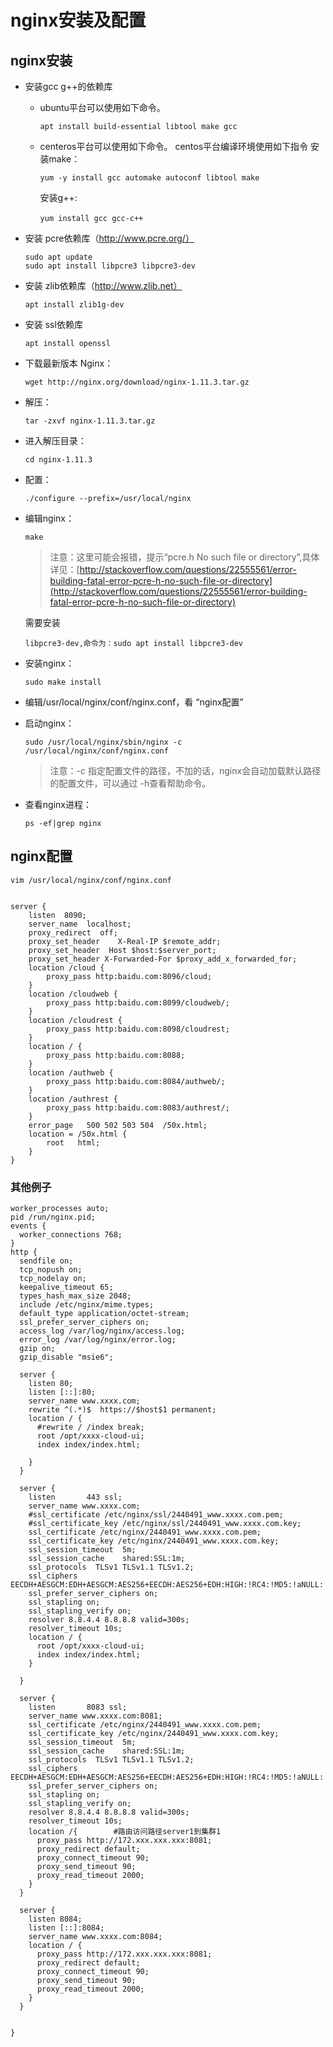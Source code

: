 # nginx安装及配置
## nginx安装
- 安装gcc g++的依赖库
	- ubuntu平台可以使用如下命令。
		```
		apt install build-essential libtool make gcc 
		```
	- centeros平台可以使用如下命令。
		centos平台编译环境使用如下指令
		安装make：
		```
		yum -y install gcc automake autoconf libtool make
		```
		安装g++:
		```
		yum install gcc gcc-c++　
		```
- 安装 pcre依赖库（http://www.pcre.org/）
	```
	sudo apt update
	sudo apt install libpcre3 libpcre3-dev
	```
- 安装 zlib依赖库（http://www.zlib.net）
	```
	apt install zlib1g-dev
	```
- 安装 ssl依赖库
	```
	apt install openssl
	```
- 下载最新版本 Nginx：
	```
	wget http://nginx.org/download/nginx-1.11.3.tar.gz
	```
- 解压：
	```
	tar -zxvf nginx-1.11.3.tar.gz
	```
- 进入解压目录：
	```
	cd nginx-1.11.3
	```
- 配置：
	```
	./configure --prefix=/usr/local/nginx 
	```
- 编辑nginx：
	```
	make
	```
  > 注意：这里可能会报错，提示“pcre.h No such file or directory”,具体详见：[http://stackoverflow.com/questions/22555561/error-building-fatal-error-pcre-h-no-such-file-or-directory](http://stackoverflow.com/questions/22555561/error-building-fatal-error-pcre-h-no-such-file-or-directory)
	
	需要安装 
	```
	libpcre3-dev,命令为：sudo apt install libpcre3-dev
	```
- 安装nginx：
	```
	sudo make install
	```
- 编辑/usr/local/nginx/conf/nginx.conf，看 “nginx配置” 
- 启动nginx：
	```
	sudo /usr/local/nginx/sbin/nginx -c /usr/local/nginx/conf/nginx.conf
	```
	> 注意：-c 指定配置文件的路径，不加的话，nginx会自动加载默认路径的配置文件，可以通过 -h查看帮助命令。
- 查看nginx进程：
	```
	ps -ef|grep nginx
	```

## nginx配置
```
vim /usr/local/nginx/conf/nginx.conf


server {
	listen	8090;
	server_name  localhost;
	proxy_redirect	off;
	proxy_set_header	X-Real-IP $remote_addr;
	proxy_set_header  Host $host:$server_port;
	proxy_set_header X-Forwarded-For $proxy_add_x_forwarded_for;
	location /cloud {
		proxy_pass http:baidu.com:8096/cloud;
	}
	location /cloudweb {
		proxy_pass http:baidu.com:8099/cloudweb/;
	}
	location /cloudrest {
		proxy_pass http:baidu.com:8098/cloudrest;
	}
	location / {
		proxy_pass http:baidu.com:8088;
	}
	location /authweb {
		proxy_pass http:baidu.com:8084/authweb/;
	}
	location /authrest {
		proxy_pass http:baidu.com:8083/authrest/;
	}
	error_page   500 502 503 504  /50x.html;
	location = /50x.html {
		root   html;
	}
}
```

### 其他例子
```
worker_processes auto;
pid /run/nginx.pid;
events {
  worker_connections 768; 
}
http {
  sendfile on;
  tcp_nopush on;
  tcp_nodelay on;
  keepalive_timeout 65;
  types_hash_max_size 2048;
  include /etc/nginx/mime.types;
  default_type application/octet-stream;
  ssl_prefer_server_ciphers on;
  access_log /var/log/nginx/access.log;
  error_log /var/log/nginx/error.log;
  gzip on;
  gzip_disable "msie6";

  server {
    listen 80;
    listen [::]:80;
    server_name www.xxxx.com;
    rewrite ^(.*)$  https://$host$1 permanent;
    location / {
      #rewrite / /index break;
      root /opt/xxxx-cloud-ui;
      index index/index.html;

    }
  }

  server {
    listen       443 ssl;
    server_name www.xxxx.com;
    #ssl_certificate /etc/nginx/ssl/2440491_www.xxxx.com.pem;
    #ssl_certificate_key /etc/nginx/ssl/2440491_www.xxxx.com.key;
    ssl_certificate /etc/nginx/2440491_www.xxxx.com.pem;
    ssl_certificate_key /etc/nginx/2440491_www.xxxx.com.key;
    ssl_session_timeout  5m;
    ssl_session_cache    shared:SSL:1m;
    ssl_protocols  TLSv1 TLSv1.1 TLSv1.2;
    ssl_ciphers    EECDH+AESGCM:EDH+AESGCM:AES256+EECDH:AES256+EDH:HIGH:!RC4:!MD5:!aNULL:!eNULL:!NULL:!DH:!EDH:!EXP:+MEDIUM;
    ssl_prefer_server_ciphers on;
    ssl_stapling on;
    ssl_stapling_verify on;
    resolver 8.8.4.4 8.8.8.8 valid=300s;
    resolver_timeout 10s;
    location / {
      root /opt/xxxx-cloud-ui;
      index index/index.html;
    }

  }

  server {
    listen       8083 ssl;
    server_name www.xxxx.com:8081;
    ssl_certificate /etc/nginx/2440491_www.xxxx.com.pem;
    ssl_certificate_key /etc/nginx/2440491_www.xxxx.com.key;
    ssl_session_timeout  5m;
    ssl_session_cache    shared:SSL:1m;
    ssl_protocols  TLSv1 TLSv1.1 TLSv1.2;
    ssl_ciphers    EECDH+AESGCM:EDH+AESGCM:AES256+EECDH:AES256+EDH:HIGH:!RC4:!MD5:!aNULL:!eNULL:!NULL:!DH:!EDH:!EXP:+MEDIUM;
    ssl_prefer_server_ciphers on;
    ssl_stapling on;
    ssl_stapling_verify on;
    resolver 8.8.4.4 8.8.8.8 valid=300s;
    resolver_timeout 10s;
    location /{        #路由访问路径server1到集群1
      proxy_pass http://172.xxx.xxx.xxx:8081;
      proxy_redirect default;
      proxy_connect_timeout 90;
      proxy_send_timeout 90;
      proxy_read_timeout 2000;
    }
  }

  server {
    listen 8084;
    listen [::]:8084;
    server_name www.xxxx.com:8084;
    location / {
      proxy_pass http://172.xxx.xxx.xxx:8081;
      proxy_redirect default;
      proxy_connect_timeout 90;
      proxy_send_timeout 90;
      proxy_read_timeout 2000;
    }
  }


}

```